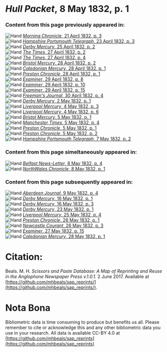 # *Hull Packet*, 8 May 1832, p. 1  
  
### Content from this page previously appeared in:  
![Hand](http://scissorsandpaste.net/wp-content/uploads/2017/06/smallhandpointer.png) [*Morning Chronicle*, 21 April 1832, p. 3](https://mhbeals.github.io/sap_html/Morning-Chronicle/Morning-Chronicle-21-April-1832-p-3)  
![Hand](http://scissorsandpaste.net/wp-content/uploads/2017/06/smallhandpointer.png) [*Hampshire Portsmouth Telegraph*, 23 April 1832, p. 3](https://mhbeals.github.io/sap_html/Hampshire-Portsmouth-Telegraph/Hampshire-Portsmouth-Telegraph-23-April-1832-p-3)  
![Hand](http://scissorsandpaste.net/wp-content/uploads/2017/06/smallhandpointer.png) [*Derby Mercury*, 25 April 1832, p. 2](https://mhbeals.github.io/sap_html/Derby-Mercury/Derby-Mercury-25-April-1832-p-2)  
![Hand](http://scissorsandpaste.net/wp-content/uploads/2017/06/smallhandpointer.png) [*The Times*, 27 April 1832, p. 2](https://mhbeals.github.io/sap_html/The-Times/The-Times-27-April-1832-p-2)  
![Hand](http://scissorsandpaste.net/wp-content/uploads/2017/06/smallhandpointer.png) [*The Times*, 27 April 1832, p. 4](https://mhbeals.github.io/sap_html/The-Times/The-Times-27-April-1832-p-4)  
![Hand](http://scissorsandpaste.net/wp-content/uploads/2017/06/smallhandpointer.png) [*Bristol Mercury*, 28 April 1832, p. 2](https://mhbeals.github.io/sap_html/Bristol-Mercury/Bristol-Mercury-28-April-1832-p-2)  
![Hand](http://scissorsandpaste.net/wp-content/uploads/2017/06/smallhandpointer.png) [*Caledonian Mercury*, 28 April 1832, p. 1](https://mhbeals.github.io/sap_html/Caledonian-Mercury/Caledonian-Mercury-28-April-1832-p-1)  
![Hand](http://scissorsandpaste.net/wp-content/uploads/2017/06/smallhandpointer.png) [*Preston Chronicle*, 28 April 1832, p. 1](https://mhbeals.github.io/sap_html/Preston-Chronicle/Preston-Chronicle-28-April-1832-p-1)  
![Hand](http://scissorsandpaste.net/wp-content/uploads/2017/06/smallhandpointer.png) [*Examiner*, 29 April 1832, p. 8](https://mhbeals.github.io/sap_html/Examiner/Examiner-29-April-1832-p-8)  
![Hand](http://scissorsandpaste.net/wp-content/uploads/2017/06/smallhandpointer.png) [*Examiner*, 29 April 1832, p. 10](https://mhbeals.github.io/sap_html/Examiner/Examiner-29-April-1832-p-10)  
![Hand](http://scissorsandpaste.net/wp-content/uploads/2017/06/smallhandpointer.png) [*Examiner*, 29 April 1832, p. 15](https://mhbeals.github.io/sap_html/Examiner/Examiner-29-April-1832-p-15)  
![Hand](http://scissorsandpaste.net/wp-content/uploads/2017/06/smallhandpointer.png) [*Freeman's Journal*, 30 April 1832, p. 4](https://mhbeals.github.io/sap_html/Freeman's-Journal/Freeman's-Journal-30-April-1832-p-4)  
![Hand](http://scissorsandpaste.net/wp-content/uploads/2017/06/smallhandpointer.png) [*Derby Mercury*, 2 May 1832, p. 1](https://mhbeals.github.io/sap_html/Derby-Mercury/Derby-Mercury-2-May-1832-p-1)  
![Hand](http://scissorsandpaste.net/wp-content/uploads/2017/06/smallhandpointer.png) [*Liverpool Mercury*, 4 May 1832, p. 3](https://mhbeals.github.io/sap_html/Liverpool-Mercury/Liverpool-Mercury-4-May-1832-p-3)  
![Hand](http://scissorsandpaste.net/wp-content/uploads/2017/06/smallhandpointer.png) [*Liverpool Mercury*, 4 May 1832, p. 6](https://mhbeals.github.io/sap_html/Liverpool-Mercury/Liverpool-Mercury-4-May-1832-p-6)  
![Hand](http://scissorsandpaste.net/wp-content/uploads/2017/06/smallhandpointer.png) [*Bristol Mercury*, 5 May 1832, p. 1](https://mhbeals.github.io/sap_html/Bristol-Mercury/Bristol-Mercury-5-May-1832-p-1)  
![Hand](http://scissorsandpaste.net/wp-content/uploads/2017/06/smallhandpointer.png) [*Manchester Times*, 5 May 1832, p. 4](https://mhbeals.github.io/sap_html/Manchester-Times/Manchester-Times-5-May-1832-p-4)  
![Hand](http://scissorsandpaste.net/wp-content/uploads/2017/06/smallhandpointer.png) [*Preston Chronicle*, 5 May 1832, p. 1](https://mhbeals.github.io/sap_html/Preston-Chronicle/Preston-Chronicle-5-May-1832-p-1)  
![Hand](http://scissorsandpaste.net/wp-content/uploads/2017/06/smallhandpointer.png) [*Preston Chronicle*, 5 May 1832, p. 2](https://mhbeals.github.io/sap_html/Preston-Chronicle/Preston-Chronicle-5-May-1832-p-2)  
![Hand](http://scissorsandpaste.net/wp-content/uploads/2017/06/smallhandpointer.png) [*Hampshire Portsmouth Telegraph*, 7 May 1832, p. 2](https://mhbeals.github.io/sap_html/Hampshire-Portsmouth-Telegraph/Hampshire-Portsmouth-Telegraph-7-May-1832-p-2)  
  
### Content from this page simeltaneously appeared in:  
![Hand](http://scissorsandpaste.net/wp-content/uploads/2017/06/smallhandpointer.png) [*Belfast News-Letter*, 8 May 1832, p. 4](https://mhbeals.github.io/sap_html/Belfast-News-Letter/Belfast-News-Letter-8-May-1832-p-4)  
![Hand](http://scissorsandpaste.net/wp-content/uploads/2017/06/smallhandpointer.png) [*NorthWales Chronicle*, 8 May 1832, p. 1](https://mhbeals.github.io/sap_html/NorthWales-Chronicle/NorthWales-Chronicle-8-May-1832-p-1)  
  
### Content from this page subsequently appeared in:  
![Hand](http://scissorsandpaste.net/wp-content/uploads/2017/06/smallhandpointer.png) [*Aberdeen Journal*, 9 May 1832, p. 4](https://mhbeals.github.io/sap_html/Aberdeen-Journal/Aberdeen-Journal-9-May-1832-p-4)  
![Hand](http://scissorsandpaste.net/wp-content/uploads/2017/06/smallhandpointer.png) [*Derby Mercury*, 16 May 1832, p. 1](https://mhbeals.github.io/sap_html/Derby-Mercury/Derby-Mercury-16-May-1832-p-1)  
![Hand](http://scissorsandpaste.net/wp-content/uploads/2017/06/smallhandpointer.png) [*Derby Mercury*, 16 May 1832, p. 3](https://mhbeals.github.io/sap_html/Derby-Mercury/Derby-Mercury-16-May-1832-p-3)  
![Hand](http://scissorsandpaste.net/wp-content/uploads/2017/06/smallhandpointer.png) [*Derby Mercury*, 23 May 1832, p. 1](https://mhbeals.github.io/sap_html/Derby-Mercury/Derby-Mercury-23-May-1832-p-1)  
![Hand](http://scissorsandpaste.net/wp-content/uploads/2017/06/smallhandpointer.png) [*Liverpool Mercury*, 25 May 1832, p. 4](https://mhbeals.github.io/sap_html/Liverpool-Mercury/Liverpool-Mercury-25-May-1832-p-4)  
![Hand](http://scissorsandpaste.net/wp-content/uploads/2017/06/smallhandpointer.png) [*Preston Chronicle*, 26 May 1832, p. 1](https://mhbeals.github.io/sap_html/Preston-Chronicle/Preston-Chronicle-26-May-1832-p-1)  
![Hand](http://scissorsandpaste.net/wp-content/uploads/2017/06/smallhandpointer.png) [*Newcastle Courant*, 26 May 1832, p. 3](https://mhbeals.github.io/sap_html/Newcastle-Courant/Newcastle-Courant-26-May-1832-p-3)  
![Hand](http://scissorsandpaste.net/wp-content/uploads/2017/06/smallhandpointer.png) [*Examiner*, 27 May 1832, p. 15](https://mhbeals.github.io/sap_html/Examiner/Examiner-27-May-1832-p-15)  
![Hand](http://scissorsandpaste.net/wp-content/uploads/2017/06/smallhandpointer.png) [*Caledonian Mercury*, 28 May 1832, p. 1](https://mhbeals.github.io/sap_html/Caledonian-Mercury/Caledonian-Mercury-28-May-1832-p-1)  


# Citation: 

Beals. M. H. *Scissors and Paste Database: A Map of Reprinting and Reuse in the Anglophone Newspaper Press v.1.0.1.* 2 June 2017. Available at [https://github.com/mhbeals/sap_reprints/](https://github.com/mhbeals/sap_reprints/). 

# Nota Bona

Bibliometric data is time consuming to produce but benefits us all. Please remember to cite or acknowledge this and any other bibliometric data you use in your research. All data is available CC-BY 4.0 at [https://github.com/mhbeals/sap_reprints](https://github.com/mhbeals/sap_reprints)